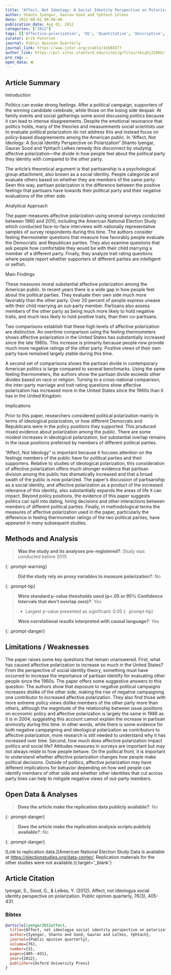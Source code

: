 ```yaml
---
title: "Affect, Not Ideology: A Social Identity Perspective on Polarization"
author: Shanto Iyengar, Gaurav Sood and Yphtach Lelkes
date: 2012-08-01 00:00:00
publication_date: Aug 01, 2012
categories: ["2012"]
tags: [['Affective-polarization', 'US', 'Quantitative', 'Descriptive', 'ANES', 'International']]
curator: Erik Peterson
journal: Public Opinion Quarterly
journal_link: https://www.jstor.org/stable/41684577
author_link: https://pcl.sites.stanford.edu/sites/g/files/sbiybj22066/files/media/file/iyengar-poq-affect-not-ideology.pdf
pre_reg: ⚠️
open_data: ❌
---
```


## Article Summary

Introduction

Politics can evoke strong feelings. After a political campaign, supporters of the winning candidate celebrate, while those on the losing side despair. At family events and social gatherings some avoid discussing politics because it can lead to intense disagreements. Despite the emotional resonance that politics holds, many of the theories and measurements social scientists use to evaluate political polarization do not address this and instead focus on policy-based disagreements among the American public. In “Affect, Not Ideology: A Social Identity Perspective on Polarization” Shanto Iyengar, Gaurav Sood and Yphtach Lelkes remedy this disconnect by studying affective polarization—the divide in how people feel about the political party they identity with compared to the other party. 

The article’s theoretical argument is that partisanship is a psychological group attachment, also known as a social identity. People categorize and evaluate others based on whether they are members of the same party. Seen this way, partisan polarization is the difference between the positive feelings that partisans have towards their political party and their negative evaluations of the other side. 

Analytical Approach

The paper measures affective polarization using several surveys conducted between 1960 and 2010, including the American National Election Study which conducted face-to-face interviews with nationally representative samples of survey respondents during this time. The authors consider feeling thermometer questions that measure how favorably people evaluate the Democratic and Republican parties. They also examine questions that ask people how comfortable they would be with their child marrying a member of a different party. Finally, they analyze trait rating questions where people report whether supporters of different parties are intelligent or selfish.

Main Findings

These measures reveal substantial affective polarization among the American public. In recent years there is a wide gap in how people feel about the political parties. They evaluate their own side much more favorably than the other party. Over 20 percent of people express unease with their child marrying an out-party member. Partisans also assess members of the other party as being much more likely to hold negative traits, and much less likely to hold positive traits, than their co-partisans.

Two comparisons establish that these high levels of affective polarization are distinctive. An overtime comparison using the feeling thermometers shows affective polarization in the United States has substantially increased since the late 1980s. This increase is primarily because people now provide much more negative ratings of the other party. Positive views of their own party have remained largely stable during this time. 

A second set of comparisons shows the partisan divide in contemporary American politics is large compared to several benchmarks. Using the same feeling thermometers, the authors show the partisan divide exceeds other divides based on race or religion. Turning to a cross-national comparison, the inter-party marriage and trait rating questions show affective polarization has increased more in the United States since the 1960s than it has in the United Kingdom. 

Implications

Prior to this paper, researchers considered political polarization mainly in terms of ideological polarization, or how different Democrats and Republicans were in the policy positions they supported. This produced mixed evidence about polarization among the public. There are some modest increases in ideological polarization, but substantial overlap remains in the issue positions preferred by members of different political parties.  

“Affect, Not Ideology” is important because it focuses attention on the feelings members of the public have for political parties and their supporters. Relative to studies of ideological polarization, this consideration of affective polarization offers much stronger evidence that partisan division among the public has dramatically increased and that a broad swath of the public is now polarized. The paper’s discussion of partisanship as a social identity, and affective polarization as a product of the increased relevance of this identity, also substantially expands the areas of life it can impact. Beyond policy positions, the evidence of this paper suggests politics can spill into dating, hiring decisions and other interactions between members of different political parties. Finally, in methodological terms the measures of affective polarization used in the paper, particularly the difference in feeling thermometer ratings of the two political parties, have appeared in many subsequent studies. 

## Methods and Analysis

> **Was the study and its analyses pre-registered?**: Study was conducted before 2015
> 
{: .prompt-warning}

> **Did the study rely on proxy variables to measure polarization?**: No
> 
{: .prompt-tip}


> **Were standard p-value thresholds used (p<.05 or 95% Confidence Intervals that don’t overlap zero)?**: Yes
>
> - Largest p-value presented as significant: 0.05
{: .prompt-tip}

> **Were correlational results interpreted with causal language?**: Yes
> 
>
> 
{: .prompt-danger}

## Limitations / Weaknesses

The paper raises some key questions that remain unanswered. First, what has caused affective polarization to increase so much in the United States? From the perspective of social identity theory, something must have occurred to increase the importance of partisan identify for evaluating other people since the 1960s. The paper offers some suggestive answers to this question. The authors show that exposure to negative political campaigns increases dislike of the other side, making the rise of negative campaigning one contributor to increased affective polarization. They also find those with more extreme policy views dislike members of the other party more than others, although the magnitude of the relationship between issue positions on economic policy and affective polarization is largely the same in 1988 as it is in 2004, suggesting this account cannot explain the increase in partisan animosity during this time. In other words, while there is some evidence for both negative campaigning and ideological polarization as contributors to affective polarization, more research is still needed to understand why it has increased over time.   Second, how much does affective polarization impact politics and social life? Attitudes measures in surveys are important but may not always relate to how people behave. On the political front, it is important to understand whether affective polarization changes how people make political decisions. Outside of politics, affective polarization may have different implications for behavior depending on how well people can identify members of other side and whether other identities that cut across party lines can help to mitigate negative views of out-party members. 

## Open Data & Analyses

> **Does the article make the replication data publicly available?**: No
> 
{: .prompt-danger}

> **Does the article make the replication analysis scripts publicly available?**: No
> 
{: .prompt-danger}


[Link to replication data.](American National Election Study Data is available at https://electionstudies.org/data-center/. Replication materials for the other studies were not available.){:target='_blank'}

## Article Citation

Iyengar, S., Sood, G., & Lelkes, Y. (2012). Affect, not ideologya social identity perspective on polarization. Public opinion quarterly, 76(3), 405-431.

### Bibtex

```bibtex
@article{iyengar2012affect,
  title={Affect, not ideologya social identity perspective on polarization},
  author={Iyengar, Shanto and Sood, Gaurav and Lelkes, Yphtach},
  journal={Public opinion quarterly},
  volume={76},
  number={3},
  pages={405--431},
  year={2012},
  publisher={Oxford University Press}
}
```


